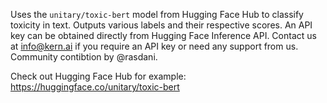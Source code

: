 Uses the `unitary/toxic-bert` model from Hugging Face Hub to classify toxicity in text. Outputs various labels and their respective scores. An API key can be obtained directly from Hugging Face Inference API. Contact us at info@kern.ai if you require an API key or need any support from us. Community contibtion by @rasdani.

Check out Hugging Face Hub for example: https://huggingface.co/unitary/toxic-bert